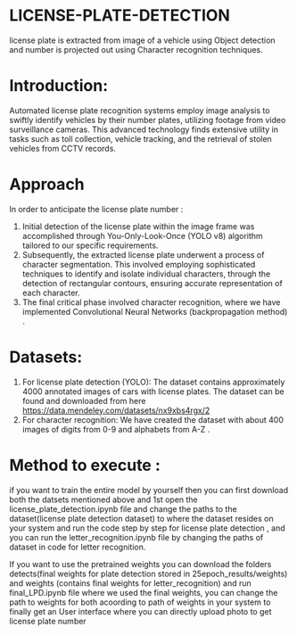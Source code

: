 # LICENSE-PLATE-DETECTION
license plate  is extracted from image of a vehicle using Object detection and number is projected out using  Character recognition techniques.

# Introduction:

Automated license plate recognition systems employ image analysis to swiftly identify vehicles by their number plates, utilizing footage from video surveillance cameras. This advanced technology finds extensive utility in tasks such as toll collection, vehicle tracking, and the retrieval of stolen vehicles from CCTV records.

# Approach

In order to anticipate the license plate number :

1.  Initial detection of the license plate within the image frame was accomplished through  You-Only-Look-Once (YOLO v8) algorithm tailored to our specific requirements.
2.  Subsequently, the extracted license plate underwent a  process of character segmentation. This involved employing sophisticated techniques to identify and isolate individual characters, through the detection of rectangular contours, ensuring accurate representation of each character.
3.  The final critical phase involved character recognition, where we have implemented Convolutional Neural Networks (backpropagation method) . 

# Datasets:

1.	For license plate detection (YOLO): The dataset contains approximately 4000 annotated images of cars with license plates. The dataset can be found and downloaded from here https://data.mendeley.com/datasets/nx9xbs4rgx/2
2.	For character recognition:  We have created the dataset with about 400 images of digits from 0-9 and alphabets from A-Z .

# Method to execute :
if you want to train the entire model by yourself then you can first download both the datsets mentioned above and 1st open the license_plate_detection.ipynb file and change the paths to the dataset(license plate detection dataset) to where the dataset resides on your system and run the code step by step for license plate detection , and you can run the letter_recognition.ipynb file by changing the paths of dataset in code for  letter recognition.

If you want to use the pretrained weights you can download the folders detects(final weights  for plate detection stored in 25epoch_results/weights) and weights (contains final weights for letter_recognition)
and run final_LPD.ipynb file where we used the final weights, you can change the path to weights for both acoording to path of weights in your system to finally get an User interface  where you can directly upload photo to get license plate number 







